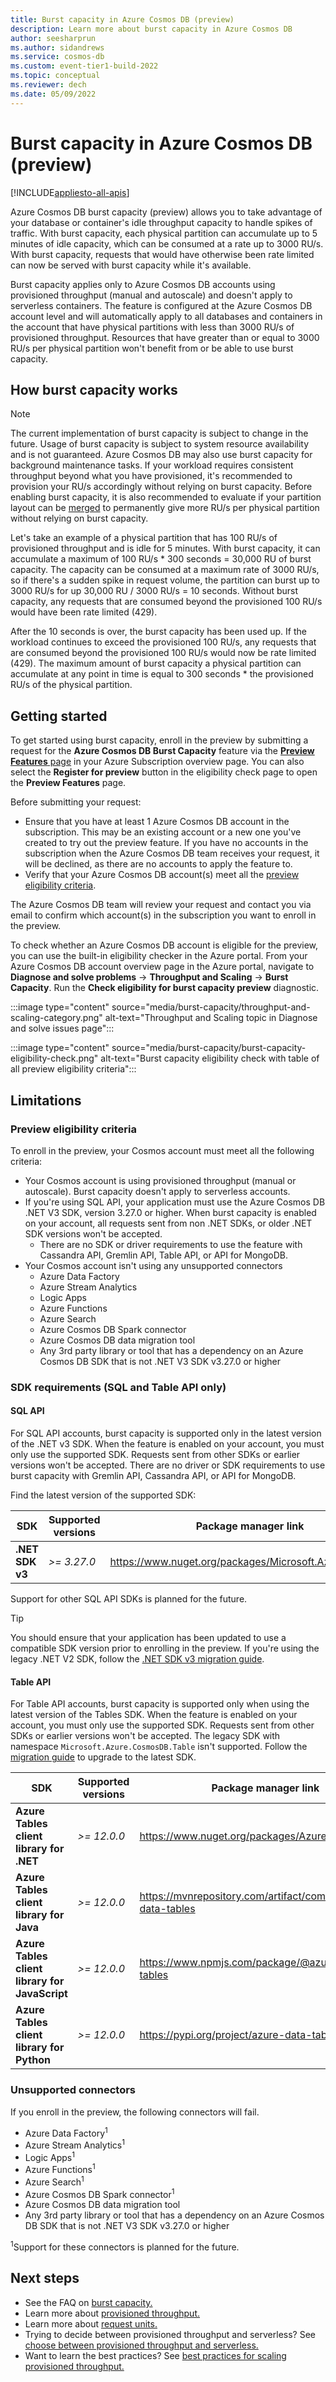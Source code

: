 ```yaml
---
title: Burst capacity in Azure Cosmos DB (preview)
description: Learn more about burst capacity in Azure Cosmos DB
author: seesharprun
ms.author: sidandrews
ms.service: cosmos-db
ms.custom: event-tier1-build-2022
ms.topic: conceptual
ms.reviewer: dech
ms.date: 05/09/2022
---
```


# Burst capacity in Azure Cosmos DB (preview)
[!INCLUDE[appliesto-all-apis](includes/appliesto-all-apis.md)]

Azure Cosmos DB burst capacity (preview) allows you to take advantage of your database or container's idle throughput capacity to handle spikes of traffic. With burst capacity, each physical partition can accumulate up to 5 minutes of idle capacity, which can be consumed at a rate up to 3000 RU/s. With burst capacity, requests that would have otherwise been rate limited can now be served with burst capacity while it's available.

Burst capacity applies only to Azure Cosmos DB accounts using provisioned throughput (manual and autoscale) and doesn't apply to serverless containers. The feature is configured at the Azure Cosmos DB account level and will automatically apply to all databases and containers in the account that have physical partitions with less than 3000 RU/s of provisioned throughput. Resources that have greater than or equal to 3000 RU/s per physical partition won't benefit from or be able to use burst capacity.

## How burst capacity works

> [!NOTE]
> The current implementation of burst capacity is subject to change in the future. Usage of burst capacity is subject to system resource availability and is not guaranteed. Azure Cosmos DB may also use burst capacity for background maintenance tasks. If your workload requires consistent throughput beyond what you have provisioned, it's recommended to provision your RU/s accordingly without relying on burst capacity. Before enabling burst capacity, it is also recommended to evaluate if your partition layout can be [merged](merge.md) to permanently give more RU/s per physical partition without relying on burst capacity.

Let's take an example of a physical partition that has 100 RU/s of provisioned throughput and is idle for 5 minutes. With burst capacity, it can accumulate a maximum of 100 RU/s * 300 seconds = 30,000 RU of burst capacity. The capacity can be consumed at a maximum rate of 3000 RU/s, so if there's a sudden spike in request volume, the partition can burst up to 3000 RU/s for up 30,000 RU / 3000 RU/s = 10 seconds. Without burst capacity, any requests that are consumed beyond the provisioned 100 RU/s would have been rate limited (429).

After the 10 seconds is over, the burst capacity has been used up. If the workload continues to exceed the provisioned 100 RU/s, any requests that are consumed beyond the provisioned 100 RU/s would now be rate limited (429). The maximum amount of burst capacity a physical partition can accumulate at any point in time is equal to 300 seconds * the provisioned RU/s of the physical partition. 

## Getting started

To get started using burst capacity, enroll in the preview by submitting a request for the **Azure Cosmos DB Burst Capacity** feature via the [**Preview Features** page](../azure-resource-manager/management/preview-features.md) in your Azure Subscription overview page. You can also select the **Register for preview** button in the eligibility check page to open the **Preview Features** page. 

Before submitting your request:
- Ensure that you have at least 1 Azure Cosmos DB account in the subscription. This may be an existing account or a new one you've created to try out the preview feature. If you have no accounts in the subscription when the Azure Cosmos DB team receives your request, it will be declined, as there are no accounts to apply the feature to.
- Verify that your Azure Cosmos DB account(s) meet all the [preview eligibility criteria](#preview-eligibility-criteria).

The Azure Cosmos DB team will review your request and contact you via email to confirm which account(s) in the subscription you want to enroll in the preview.

To check whether an Azure Cosmos DB account is eligible for the preview, you can use the built-in eligibility checker in the Azure portal. From your Azure Cosmos DB account overview page in the Azure portal, navigate to **Diagnose and solve problems** -> **Throughput and Scaling** ->  **Burst Capacity**. Run the **Check eligibility for burst capacity preview** diagnostic.

:::image type="content" source="media/burst-capacity/throughput-and-scaling-category.png" alt-text="Throughput and Scaling topic in Diagnose and solve issues page":::

:::image type="content" source="media/burst-capacity/burst-capacity-eligibility-check.png" alt-text="Burst capacity eligibility check with table of all preview eligibility criteria":::

## Limitations

### Preview eligibility criteria
To enroll in the preview, your Cosmos account must meet all the following criteria:
  - Your Cosmos account is using provisioned throughput (manual or autoscale). Burst capacity doesn't apply to serverless accounts.
  - If you're using SQL API, your application must use the Azure Cosmos DB .NET V3 SDK, version 3.27.0 or higher. When burst capacity is enabled on your account, all requests sent from non .NET SDKs, or older .NET SDK versions won't be accepted.
    - There are no SDK or driver requirements to use the feature with Cassandra API, Gremlin API, Table API, or API for MongoDB.
  - Your Cosmos account isn't using any unsupported connectors
    - Azure Data Factory
    - Azure Stream Analytics
    - Logic Apps
    - Azure Functions
    - Azure Search
    - Azure Cosmos DB Spark connector
    - Azure Cosmos DB data migration tool
    - Any 3rd party library or tool that has a dependency on an Azure Cosmos DB SDK that is not .NET V3 SDK v3.27.0 or higher

### SDK requirements (SQL and Table API only)
#### SQL API
For SQL API accounts, burst capacity is supported only in the latest version of the .NET v3 SDK. When the feature is enabled on your account, you must only use the supported SDK. Requests sent from other SDKs or earlier versions won't be accepted. There are no driver or SDK requirements to use burst capacity with Gremlin API, Cassandra API, or API for MongoDB.

Find the latest version of the supported SDK:

| SDK | Supported versions | Package manager link |
| --- | --- | --- |
| **.NET SDK v3** | *>= 3.27.0* | <https://www.nuget.org/packages/Microsoft.Azure.Cosmos/> |

Support for other SQL API SDKs is planned for the future.

> [!TIP]
> You should ensure that your application has been updated to use a compatible SDK version prior to enrolling in the preview. If you're using the legacy .NET V2 SDK, follow the [.NET SDK v3 migration guide](sql/migrate-dotnet-v3.md). 

#### Table  API
For Table API accounts, burst capacity is supported only when using the latest version of the Tables SDK. When the feature is enabled on your account, you must only use the supported SDK. Requests sent from other SDKs or earlier versions won't be accepted. The legacy SDK with namespace `Microsoft.Azure.CosmosDB.Table` isn't supported. Follow the [migration guide](https://github.com/Azure/azure-sdk-for-net/blob/main/sdk/tables/Azure.Data.Tables/MigrationGuide.md) to upgrade to the latest SDK.

| SDK | Supported versions | Package manager link |
| --- | --- | --- |
| **Azure Tables client library for .NET** | *>= 12.0.0* | <https://www.nuget.org/packages/Azure.Data.Tables/> |
| **Azure Tables client library for Java** | *>= 12.0.0* | <https://mvnrepository.com/artifact/com.azure/azure-data-tables> |
| **Azure Tables client library for JavaScript** | *>= 12.0.0* | <https://www.npmjs.com/package/@azure/data-tables> |
| **Azure Tables client library for Python** | *>= 12.0.0* | <https://pypi.org/project/azure-data-tables/> |

### Unsupported connectors

If you enroll in the preview, the following connectors will fail.

* Azure Data Factory<sup>1</sup>
* Azure Stream Analytics<sup>1</sup>
* Logic Apps<sup>1</sup>
* Azure Functions<sup>1</sup>
* Azure Search<sup>1</sup>
* Azure Cosmos DB Spark connector<sup>1</sup>
* Azure Cosmos DB data migration tool
* Any 3rd party library or tool that has a dependency on an Azure Cosmos DB SDK that is not .NET V3 SDK v3.27.0 or higher

<sup>1</sup>Support for these connectors is planned for the future.

## Next steps

* See the FAQ on [burst capacity.](burst-capacity-faq.yml)
* Learn more about [provisioned throughput.](set-throughput.md)
* Learn more about [request units.](request-units.md)
* Trying to decide between provisioned throughput and serverless? See [choose between provisioned throughput and serverless.](throughput-serverless.md)
* Want to learn the best practices? See [best practices for scaling provisioned throughput.](scaling-provisioned-throughput-best-practices.md)
